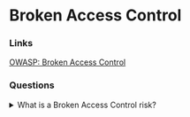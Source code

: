 # Broken Access Control

### Links
[OWASP: Broken Access Control](https://owasp.org/www-project-top-ten/2017/A5_2017-Broken_Access_Control)

### Questions

<details>
  <summary>What is a Broken Access Control risk?</summary>

Restrictions on what authenticated users are allowed to do are often not enough enforced.

Access control enforces policy such that users cannot act outside of their intended permissions. Failures typically lead to unauthorized information disclosure, modification or destruction of all data, or performing a business function outside. Common access control vulnerabilities include:

* Bypassing access control checks by modifying the URL, internal application state, or the HTML page, or simply using a custom API attack tool.

* Allowing the primary key to be changed to different users' records, permitting viewing or editing someone else's account.

* Elevation of privilege.

* Metadata manipulation, such as replaying or tampering with a JSON Web Token (JWT) access control token or a cookie or hidden field manipulated to elevate privileges, or abusing JWT invalidation.

* CORS misconfiguration allows unauthorized API access.

* Force browsing to authenticated pages as an unauthenticated user. Accessing API with missing access controls for POST, PUT and DELETE.

Access control is only effective if enforced in trusted server-side code or server-less API, where the attacker cannot modify the access control check or metadata.

* Except for public resources, deny by default.

* Implement access control mechanisms once and re-use them throughout the application, including minimizing CORS usage.

* Model access controls should enforce record own, rather than accepting that the user can create, read, update, or delete any records.

* Enforce unique application business limit requirements into domain models.

* Disable webserver directory listing and ensure file metadata (e.g. .git) and backup files are not present within web roots.

* Log access control failures, alert admins when appropriate (e.g. repeated failures).
Invalidate JWT tokens on the server after logout.

Developers and QA staff should include functional access control unit and integration tests.

</details>
